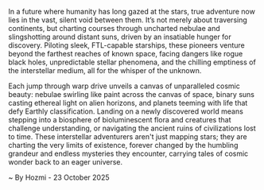
In a future where humanity has long gazed at the stars, true adventure now lies in the vast, silent void between them. It’s not merely about traversing continents, but charting courses through uncharted nebulae and slingshotting around distant suns, driven by an insatiable hunger for discovery. Piloting sleek, FTL-capable starships, these pioneers venture beyond the farthest reaches of known space, facing dangers like rogue black holes, unpredictable stellar phenomena, and the chilling emptiness of the interstellar medium, all for the whisper of the unknown.

Each jump through warp drive unveils a canvas of unparalleled cosmic beauty: nebulae swirling like paint across the canvas of space, binary suns casting ethereal light on alien horizons, and planets teeming with life that defy Earthly classification. Landing on a newly discovered world means stepping into a biosphere of bioluminescent flora and creatures that challenge understanding, or navigating the ancient ruins of civilizations lost to time. These interstellar adventurers aren't just mapping stars; they are charting the very limits of existence, forever changed by the humbling grandeur and endless mysteries they encounter, carrying tales of cosmic wonder back to an eager universe.

~ By Hozmi - 23 October 2025

